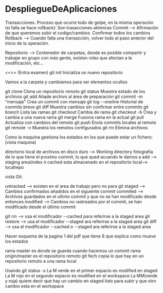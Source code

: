 # DespliegueDeAplicaciones

Transacciones. Proceso que ocurre todo de golpe, en la misma operación (si falla se hace rollback):
Son trasacciones atómicas
Commit --> Afirmación de que queremos subir el codigo/cambios. Confirmar todos los cambios
Rollback --> Cuando falla una transacción, volver todo al paso anterior del inicio de la operación.

Repositorio --> Contenedor de carpetas, donde es posible compartir y trabajar en grupo con más gente, existen roles que afectan a la modificación, etc...

<<<Comandos>>> (Entra examen)
git init Inicializa un nuevo repositorio

Vamos a la carpeta y cambiamos para ver elementos ocultos

git clone <url> Clona un repositorio remoto
git status Muestra estado de los archivos
git add <archivo> Añade archivo al área de preparación
git commit -m "mensaje" Crea un commit con mensaje
git log --oneline Historial de commits breve
git diff Muestra cambios sin confirmar entre commits
git branch Lista las ramas
git checkout <rama> Cambia de rama
git checkout -b <nueva> Crea y cambia a una nueva rama
git merge <rama> Fusiona rama en la actual
git pull Actualiza con cambios del remoto
git push Envía commits locales al remoto
git remote -v Muestra los remotos configurados
git rm Elimina archivos

Como la maquina gestiona los estados en los que puede estar un fichero: (vista maquina)

directorio local de archivos en disco duro --> Working directory
fotografia de lo que tiene el proximo commit, lo que qued acuando le damos a add --> staging area(index ó cached
esta almacenado en el repositorio local--> localrepo

vista Git:

untracked --> existen en el area de trabajo pero no para git
staged --> Cambios confirmados añadidos en el siguiente commit
commited --> Archivos guardados en el ultimo commit y que no se han modificado desde entonces
modified --> Cambios no rastreados por el commit, se han modificado desde el último commit

git rm --> usa el modificador --cached para referirse a la staged area
git restore --> usa el modificador --staged ara referirse a la staged area
git diff --> usa el modificador --cached o --staged ara referirse a la staged area

Hacer esquema de la pagina 1 del pdf que tiene 8 que explica como mueve los estados

rama master es donde se guarda cuando hacemos un commit
rama origin/master es el repositorio remoto
git fech copia lo que hay en un repositorio remoto a una rama local


Usando git status -s
La M verde en el primer espacio es modified en staged
La M rojo en el segundo espacio es modified en el workspace
La MM(verde y roja) quiere decir que hay un cambio en staged listo para subir y que otro cambio esta en el workspace